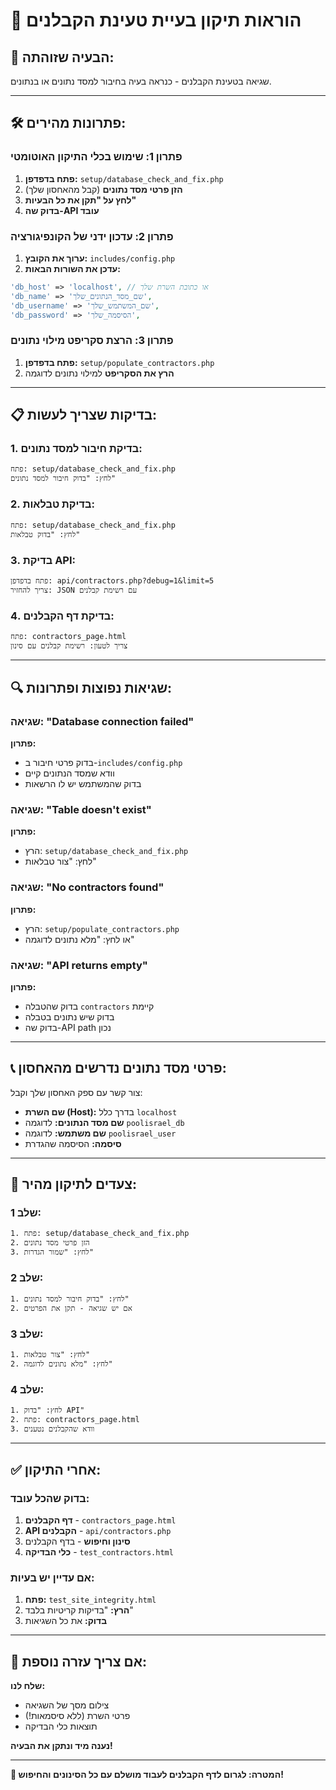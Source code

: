 # 🔧 **הוראות תיקון בעיית טעינת הקבלנים**

## 🚨 **הבעיה שזוהתה:**
שגיאה בטעינת הקבלנים - כנראה בעיה בחיבור למסד נתונים או בנתונים.

---

## 🛠️ **פתרונות מהירים:**

### **פתרון 1: שימוש בכלי התיקון האוטומטי**
1. **פתח בדפדפן:** `setup/database_check_and_fix.php`
2. **הזן פרטי מסד נתונים** (קבל מהאחסון שלך)
3. **לחץ על "תקן את כל הבעיות"**
4. **בדוק שה-API עובד**

### **פתרון 2: עדכון ידני של הקונפיגורציה**
1. **ערוך את הקובץ:** `includes/config.php`
2. **עדכן את השורות הבאות:**
```php
'db_host' => 'localhost', // או כתובת השרת שלך
'db_name' => 'שם_מסד_הנתונים_שלך',
'db_username' => 'שם_המשתמש_שלך',
'db_password' => 'הסיסמה_שלך',
```

### **פתרון 3: הרצת סקריפט מילוי נתונים**
1. **פתח בדפדפן:** `setup/populate_contractors.php`
2. **הרץ את הסקריפט** למילוי נתונים לדוגמה

---

## 📋 **בדיקות שצריך לעשות:**

### **1. בדיקת חיבור למסד נתונים:**
```
פתח: setup/database_check_and_fix.php
לחץ: "בדוק חיבור למסד נתונים"
```

### **2. בדיקת טבלאות:**
```
פתח: setup/database_check_and_fix.php
לחץ: "בדוק טבלאות"
```

### **3. בדיקת API:**
```
פתח בדפדפן: api/contractors.php?debug=1&limit=5
צריך להחזיר: JSON עם רשימת קבלנים
```

### **4. בדיקת דף הקבלנים:**
```
פתח: contractors_page.html
צריך לטעון: רשימת קבלנים עם סינון
```

---

## 🔍 **שגיאות נפוצות ופתרונות:**

### **שגיאה: "Database connection failed"**
**פתרון:**
- בדוק פרטי חיבור ב-`includes/config.php`
- וודא שמסד הנתונים קיים
- בדוק שהמשתמש יש לו הרשאות

### **שגיאה: "Table doesn't exist"**
**פתרון:**
- הרץ: `setup/database_check_and_fix.php`
- לחץ: "צור טבלאות"

### **שגיאה: "No contractors found"**
**פתרון:**
- הרץ: `setup/populate_contractors.php`
- או לחץ: "מלא נתונים לדוגמה"

### **שגיאה: "API returns empty"**
**פתרון:**
- בדוק שהטבלה `contractors` קיימת
- בדוק שיש נתונים בטבלה
- בדוק שה-API path נכון

---

## 📞 **פרטי מסד נתונים נדרשים מהאחסון:**

צור קשר עם ספק האחסון שלך וקבל:
- **שם השרת (Host):** בדרך כלל `localhost`
- **שם מסד הנתונים:** לדוגמה `poolisrael_db`
- **שם משתמש:** לדוגמה `poolisrael_user`
- **סיסמה:** הסיסמה שהגדרת

---

## 🚀 **צעדים לתיקון מהיר:**

### **שלב 1:**
```
1. פתח: setup/database_check_and_fix.php
2. הזן פרטי מסד נתונים
3. לחץ: "שמור הגדרות"
```

### **שלב 2:**
```
1. לחץ: "בדוק חיבור למסד נתונים"
2. אם יש שגיאה - תקן את הפרטים
```

### **שלב 3:**
```
1. לחץ: "צור טבלאות"
2. לחץ: "מלא נתונים לדוגמה"
```

### **שלב 4:**
```
1. לחץ: "בדוק API"
2. פתח: contractors_page.html
3. וודא שהקבלנים נטענים
```

---

## ✅ **אחרי התיקון:**

### **בדוק שהכל עובד:**
1. **דף הקבלנים** - `contractors_page.html`
2. **API הקבלנים** - `api/contractors.php`
3. **סינון וחיפוש** - בדף הקבלנים
4. **כלי הבדיקה** - `test_contractors.html`

### **אם עדיין יש בעיות:**
1. **פתח:** `test_site_integrity.html`
2. **הרץ:** "בדיקות קריטיות בלבד"
3. **בדוק:** את כל השגיאות

---

## 📧 **אם צריך עזרה נוספת:**

**שלח לנו:**
- צילום מסך של השגיאה
- פרטי השרת (ללא סיסמאות!)
- תוצאות כלי הבדיקה

**נענה מיד ונתקן את הבעיה!**

---

**🎯 המטרה: לגרום לדף הקבלנים לעבוד מושלם עם כל הסינונים והחיפוש!**
